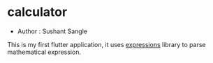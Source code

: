 # calculator
- Author : Sushant Sangle

This is my first flutter application, it uses [expressions](https://pub.dev/packages/expressions) library to parse mathematical expression.
